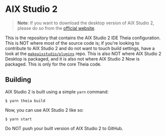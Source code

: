 # AIX Studio 2
> **Note**:
> If you want to download the desktop version of AIX Studio 2, please do so from the [official website](https://aixstudio.cedric.kim).

This is the repository that contains the AIX Studio 2 IDE Theia configuration. This is NOT where most of the source code is; if you're looking to contribute to AIX Studio 2 and do not want to touch build settings, have a look at the [`makeaixstudio/plugins`](https://github.com/makeaixstudio/plugins) repo. This is also NOT where AIX Studio 2 Desktop is packaged, and it is also not where AIX Studio 2 Now is packaged. This is only for the core Theia code.
## Building
AIX Studio 2 is built using a simple `yarn` command:
```
$ yarn theia build
```
Now, you can use AIX Studio 2 like so:
```
$ yarn start
```
Do NOT push your built version of AIX Studio 2 to GitHub.